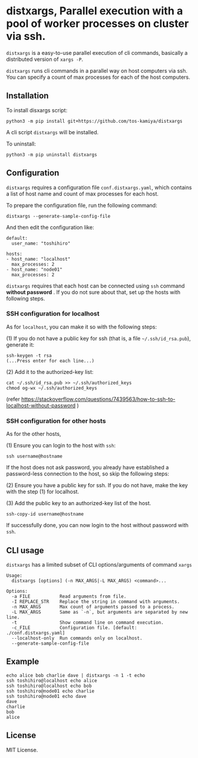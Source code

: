 ﻿# distxargs, Parallel execution with a pool of worker processes on cluster via ssh.

`distxargs` is a easy-to-use parallel execution of cli commands, basically a distributed version of `xargs -P`.

`distxargs` runs cli commands in a parallel way on host computers via ssh.
You can specify a count of max processes for each of the host computers.

## Installation

To install disxargs script:

```
python3 -m pip install git+https://github.com/tos-kamiya/distxargs
```

A cli script `distxargs` will be installed.

To uninstall:

```
python3 -m pip uninstall distxargs
```

## Configuration

`distxargs` requires a configuration file `conf.distxargs.yaml`, which contains a list of host name and count of max processes for each host.

To prepare the configuration file, run the following command:

```
distxargs --generate-sample-config-file
```

And then edit the configuration like:

```
default:
  user_name: "toshihiro"

hosts:
- host_name: "localhost"
  max_processes: 2
- host_name: "node01"
  max_processes: 2
```

`distxargs` requires that each host can be connected using `ssh` command **without password** . If you do not sure about that, set up the hosts with following steps.

### SSH configuration for localhost

As for `localhost`, you can make it so with the following steps:

(1) If you do not have a public key for ssh (that is, a file `~/.ssh/id_rsa.pub`), generate it:

```
ssh-keygen -t rsa
(...Press enter for each line...)
```

(2) Add it to the authorized-key list:

```
cat ~/.ssh/id_rsa.pub >> ~/.ssh/authorized_keys
chmod og-wx ~/.ssh/authorized_keys
```

(refer https://stackoverflow.com/questions/7439563/how-to-ssh-to-localhost-without-password )

### SSH configuration for other hosts

As for the other hosts,

(1) Ensure you can login to the host with `ssh`:

```
ssh username@hostname
```

If the host does not ask password, you already have established a password-less connection to the host, so skip the following steps:

(2) Ensure you have a public key for ssh. If you do not have, make the key with the step (1) for localhost.

(3) Add the public key to an authorized-key list of the host.

```
ssh-copy-id username@hostname
```

If successfully done, you can now login to the host without password with `ssh`.

## CLI usage

`distxargs` has a limited subset of CLI options/arguments of command `xargs`

```
Usage:
  distxargs [options] (-n MAX_ARGS|-L MAX_ARGS) <command>...

Options:
  -a FILE           Read arguments from file.
  -I REPLACE_STR    Replace the string in command with arguments.
  -n MAX_ARGS       Max count of arguments passed to a process.
  -L MAX_ARGS       Same as `-n`, but arguments are separated by new line.
  -t                Show command line on command execution.
  -c_FILE           Configuration file. [default: ./conf.distxargs.yaml]
  --localhost-only  Run commands only on localhost.
  --generate-sample-config-file
```

## Example

```
echo alice bob charlie dave | distxargs -n 1 -t echo
ssh toshihiro@localhost echo alice
ssh toshihiro@localhost echo bob
ssh toshihiro@node01 echo charlie
ssh toshihiro@node01 echo dave
dave
charlie
bob
alice
```

## License

MIT License.
